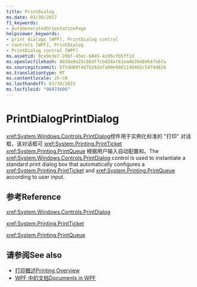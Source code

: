 ```yaml
---
title: PrintDialog
ms.date: 03/30/2017
f1_keywords:
- AutoGeneratedOrientationPage
helpviewer_keywords:
- print dialogs [WPF], PrintDialog control
- controls [WPF], PrintDialog
- PrintDialog control [WPF]
ms.assetid: 0ce9e3e7-206f-45ec-b845-4c05cfb5ff1d
ms.openlocfilehash: 8030a9a25c86dffcbd28af61ea4b3948d647e6fa
ms.sourcegitcommit: bf5dd80f4d7b202afa90e90d1148402c5474d826
ms.translationtype: MT
ms.contentlocale: zh-CN
ms.lasthandoff: 03/30/2021
ms.locfileid: "96973606"
---
```

# <a name="printdialog"></a><span data-ttu-id="677d7-102">PrintDialog</span><span class="sxs-lookup"><span data-stu-id="677d7-102">PrintDialog</span></span>
<span data-ttu-id="677d7-103"><xref:System.Windows.Controls.PrintDialog>控件用于实例化标准的 "打印" 对话框，该对话框可 <xref:System.Printing.PrintTicket> <xref:System.Printing.PrintQueue> 根据用户输入自动配置和。</span><span class="sxs-lookup"><span data-stu-id="677d7-103">The <xref:System.Windows.Controls.PrintDialog> control is used to instantiate a standard print dialog box that automatically configures a <xref:System.Printing.PrintTicket> and <xref:System.Printing.PrintQueue> according to user input.</span></span>  
  
## <a name="reference"></a><span data-ttu-id="677d7-104">参考</span><span class="sxs-lookup"><span data-stu-id="677d7-104">Reference</span></span>  
 <xref:System.Windows.Controls.PrintDialog>  
  
 <xref:System.Printing.PrintTicket>  
  
 <xref:System.Printing.PrintQueue>  
  
## <a name="see-also"></a><span data-ttu-id="677d7-105">请参阅</span><span class="sxs-lookup"><span data-stu-id="677d7-105">See also</span></span>

- [<span data-ttu-id="677d7-106">打印概述</span><span class="sxs-lookup"><span data-stu-id="677d7-106">Printing Overview</span></span>](../advanced/printing-overview.md)
- [<span data-ttu-id="677d7-107">WPF 中的文档</span><span class="sxs-lookup"><span data-stu-id="677d7-107">Documents in WPF</span></span>](../advanced/documents-in-wpf.md)
